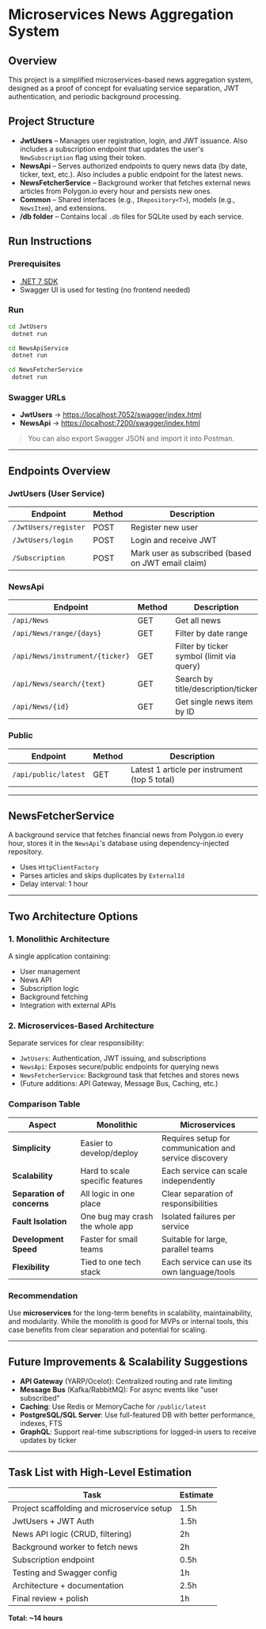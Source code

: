 # Microservices News Aggregation System

## Overview

This project is a simplified microservices-based news aggregation system, designed as a proof of concept for evaluating service separation, JWT authentication, and periodic background processing.

## Project Structure

- **JwtUsers** – Manages user registration, login, and JWT issuance. Also includes a subscription endpoint that updates the user's `NewSubscription` flag using their token.
- **NewsApi** – Serves authorized endpoints to query news data (by date, ticker, text, etc.). Also includes a public endpoint for the latest news.
- **NewsFetcherService** – Background worker that fetches external news articles from Polygon.io every hour and persists new ones.
- **Common** – Shared interfaces (e.g., `IRepository<T>`), models (e.g., `NewsItem`), and extensions.
- **/db folder** – Contains local `.db` files for SQLite used by each service.

## Run Instructions

### Prerequisites

- [.NET 7 SDK](https://dotnet.microsoft.com/en-us/download/dotnet/7.0)
- Swagger UI is used for testing (no frontend needed)

### Run

```bash
cd JwtUsers
 dotnet run

cd NewsApiService
 dotnet run

cd NewsFetcherService
 dotnet run
```

### Swagger URLs

- **JwtUsers** → [https://localhost:7052/swagger/index.html](https://localhost:7052/swagger/index.html)
- **NewsApi** → [https://localhost:7200/swagger/index.html](https://localhost:7200/swagger/index.html)

> You can also export Swagger JSON and import it into Postman.

---

## Endpoints Overview

### JwtUsers (User Service)

| Endpoint             | Method | Description                                        |
| -------------------- | ------ | -------------------------------------------------- |
| `/JwtUsers/register` | POST   | Register new user                                  |
| `/JwtUsers/login`    | POST   | Login and receive JWT                              |
| `/Subscription`      | POST   | Mark user as subscribed (based on JWT email claim) |

### NewsApi

| Endpoint                        | Method | Description                               |
| ------------------------------- | ------ | ----------------------------------------- |
| `/api/News`                     | GET    | Get all news                              |
| `/api/News/range/{days}`        | GET    | Filter by date range                      |
| `/api/News/instrument/{ticker}` | GET    | Filter by ticker symbol (limit via query) |
| `/api/News/search/{text}`       | GET    | Search by title/description/ticker        |
| `/api/News/{id}`                | GET    | Get single news item by ID                |

### Public

| Endpoint             | Method | Description                                   |
| -------------------- | ------ | --------------------------------------------- |
| `/api/public/latest` | GET    | Latest 1 article per instrument (top 5 total) |

---

## NewsFetcherService

A background service that fetches financial news from Polygon.io every hour, stores it in the `NewsApi`'s database using dependency-injected repository.

- Uses `HttpClientFactory`
- Parses articles and skips duplicates by `ExternalId`
- Delay interval: 1 hour

---

## Two Architecture Options

### 1. Monolithic Architecture

A single application containing:

- User management
- News API
- Subscription logic
- Background fetching
- Integration with external APIs

### 2. Microservices-Based Architecture

Separate services for clear responsibility:

- `JwtUsers`: Authentication, JWT issuing, and subscriptions
- `NewsApi`: Exposes secure/public endpoints for querying news
- `NewsFetcherService`: Background task that fetches and stores news
- (Future additions: API Gateway, Message Bus, Caching, etc.)

### Comparison Table

| Aspect                     | Monolithic                      | Microservices                                          |
| -------------------------- | ------------------------------- | ------------------------------------------------------ |
| **Simplicity**             | Easier to develop/deploy        | Requires setup for communication and service discovery |
| **Scalability**            | Hard to scale specific features | Each service can scale independently                   |
| **Separation of concerns** | All logic in one place          | Clear separation of responsibilities                   |
| **Fault Isolation**        | One bug may crash the whole app | Isolated failures per service                          |
| **Development Speed**      | Faster for small teams          | Suitable for large, parallel teams                     |
| **Flexibility**            | Tied to one tech stack          | Each service can use its own language/tools            |

### Recommendation

Use **microservices** for the long-term benefits in scalability, maintainability, and modularity. While the monolith is good for MVPs or internal tools, this case benefits from clear separation and potential for scaling.

---

## Future Improvements & Scalability Suggestions

- **API Gateway** (YARP/Ocelot): Centralized routing and rate limiting
- **Message Bus** (Kafka/RabbitMQ): For async events like "user subscribed"
- **Caching**: Use Redis or MemoryCache for `/public/latest`
- **PostgreSQL/SQL Server**: Use full-featured DB with better performance, indexes, FTS
- **GraphQL**: Support real-time subscriptions for logged-in users to receive updates by ticker

---

## Task List with High-Level Estimation

| Task                                       | Estimate |
| ------------------------------------------ | -------- |
| Project scaffolding and microservice setup | 1.5h     |
| JwtUsers + JWT Auth                        | 1.5h     |
| News API logic (CRUD, filtering)           | 2h       |
| Background worker to fetch news            | 2h       |
| Subscription endpoint                      | 0.5h     |
| Testing and Swagger config                 | 1h       |
| Architecture + documentation               | 2.5h     |
| Final review + polish                      | 1h       |

**Total: \~14 hours**

